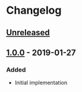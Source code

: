 # Changelog

## [Unreleased][]

## [1.0.0][] - 2019-01-27

### Added

- Initial implementation


[Unreleased]: https://github.com/niksy/load-style-p/compare/v1.0.0...HEAD
[1.0.0]: https://github.com/niksy/load-style-p/tree/v1.0.0